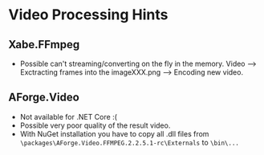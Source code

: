 # Video Processing Hints

## Xabe.FFmpeg

- Possible can't streaming/converting on the fly in the memory. Video --> Exctracting frames into the imageXXX.png --> Encoding new video.

## AForge.Video

- Not available for .NET Core :(
- Possible very poor quality of the result video.
- With NuGet installation you have to copy all .dll files from `\packages\AForge.Video.FFMPEG.2.2.5.1-rc\Externals` to `\bin\...`

